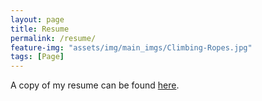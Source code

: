 ```yaml
---
layout: page
title: Resume
permalink: /resume/
feature-img: "assets/img/main_imgs/Climbing-Ropes.jpg"
tags: [Page]
---
```


<p>A copy of my resume can be found <a href="/assets/resume/Resume_Matthew_Keaton.pdf">here</a>.</p>
